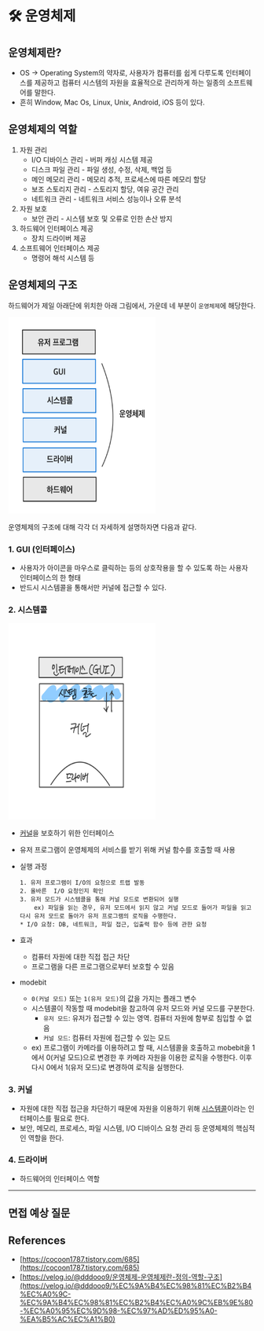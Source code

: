 # 🛠️ 운영체제

## 운영체제란?
- OS → Operating System의 약자로, 사용자가 컴퓨터를 쉽게 다루도록 인터페이스를 제공하고 컴퓨터 시스템의 자원을 효율적으로 관리하게 하는 일종의 소프트웨어를 말한다.
- 흔히 Window, Mac Os, Linux, Unix, Android, iOS 등이 있다.

## 운영체제의 역할
1. 자원 관리
    - I/O 디바이스 관리 - 버퍼 캐싱 시스템 제공
    - 디스크 파일 관리 - 파일 생성, 수정, 삭제, 백업 등
    - 메인 메모리 관리 - 메모리 추적, 프로세스에 따른 메모리 할당
    - 보조 스토리지 관리 - 스토리지 할당, 여유 공간 관리
    - 네트워크 관리 - 네트워크 서비스 성능이나 오류 분석
2. 자원 보호
    - 보안 관리 - 시스템 보호 및 오류로 인한 손산 방지
3. 하드웨어 인터페이스 제공
    - 장치 드라이버 제공
4. 소프트웨어 인터페이스 제공
    - 명령어 해석 시스템 등

## 운영체제의 구조
하드웨어가 제일 아래단에 위치한 아래 그림에서, 가운데 네 부분이 `운영체제`에 해당한다.

<img src="images/os_image1.png" width="300" height="400">


운영체제의 구조에 대해 각각 더 자세하게 설명하자면 다음과 같다.


### 1. GUI (인터페이스)

- 사용자가 아이콘을 마우스로 클릭하는 등의 상호작용을 할 수 있도록 하는 사용자 인터페이스의 한 형태
- 반드시 시스템콜을 통해서만 커널에 접근할 수 있다.

### 2. 시스템콜
<img src="images/os_image2.png" width="300" height="400">

- [커널](#3-커널)을 보호하기 위한 인터페이스
- 유저 프로그램이 운영체제의 서비스를 받기 위해 커널 함수를 호출할 때 사용

- 실행 과정
    ```
    1. 유저 프로그램이 I/O의 요청으로 트랩 발동
    2. 올바른  I/O 요청인지 확인
    3. 유저 모드가 시스템콜을 통해 커널 모드로 변환되어 실행
        ex) 파일을 읽는 경우, 유저 모드에서 읽지 않고 커널 모드로 들어가 파일을 읽고 다시 유저 모드로 돌아가 유저 프로그램의 로직을 수행한다.
    * I/O 요청: DB, 네트워크, 파일 접근, 입출력 함수 등에 관한 요청
    ```
  
- 효과
    - 컴퓨터 자원에 대한 직접 접근 차단
    - 프로그램을 다른 프로그램으로부터 보호할 수 있음


- modebit
    - `0(커널 모드)` 또는 `1(유저 모드)`의 값을 가지는 플래그 변수
    - 시스템콜이 작동할 때 modebit을 참고하여 유저 모드와 커널 모드를 구분한다.
        - `유저 모드`: 유저가 접근할 수 있는 영역. 컴퓨터 자원에 함부로 침입할 수 없음
        - `커널 모드`: 컴퓨터 자원에 접근할 수 있는 모드
    - ex) 프로그램이 카메라를 이용하려고 할 때, 시스템콜을 호출하고 mobebit을 1에서 0(커널 모드)으로 
  변경한 후 카메라 자원을 이용한 로직을 수행한다. 이후 다시 0에서 1(유저 모드)로 변경하여 로직을 실행한다.

### 3. 커널
- 자원에 대한 직접 접근을 차단하기 때문에 자원을 이용하기 위해 [시스템콜](#2-시스템콜)이라는 인터페이스를 필요로 한다.
- 보안, 메모리, 프로세스, 파일 시스템, I/O 디바이스 요청 관리 등 운영체제의 핵심적인 역할을 한다.


### 4. 드라이버
- 하드웨어의 인터페이스 역할



-------------------------------------------------


면접 예상 질문
---



References
---
- [https://cocoon1787.tistory.com/685](https://cocoon1787.tistory.com/685)
- [https://velog.io/@dddooo9/운영체제-운영체제란-정의-역할-구조](https://velog.io/@dddooo9/%EC%9A%B4%EC%98%81%EC%B2%B4%EC%A0%9C-%EC%9A%B4%EC%98%81%EC%B2%B4%EC%A0%9C%EB%9E%80-%EC%A0%95%EC%9D%98-%EC%97%AD%ED%95%A0-%EA%B5%AC%EC%A1%B0)